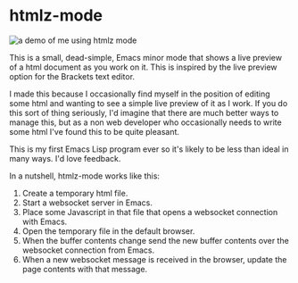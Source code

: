 # htmlz-mode

![a demo of me using htmlz mode](demo.gif)

This is a small, dead-simple, Emacs minor mode that shows a live
preview of a html document as you work on it. This is inspired by the
live preview option for the Brackets text editor.

I made this because I occasionally find myself in the position of
editing some html and wanting to see a simple live preview of it as I
work. If you do this sort of thing seriously, I'd imagine that there
are much better ways to manage this, but as a non web developer who
occasionally needs to write some html I've found this to be quite
pleasant.

This is my first Emacs Lisp program ever so it's likely to be less
than ideal in many ways. I'd love feedback.

In a nutshell, htmlz-mode works like this:

1. Create a temporary html file.
2. Start a websocket server in Emacs.
3. Place some Javascript in that file that opens a websocket
   connection with Emacs.
4. Open the temporary file in the default browser.
5. When the buffer contents change send the new buffer contents over
   the websocket connection from Emacs.
6. When a new websocket message is received in the browser, update the
   page contents with that message.
